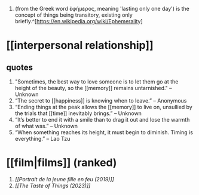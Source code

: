 1. (from the Greek word ἐφήμερος, meaning 'lasting only one day') is the concept of things being transitory, existing only briefly.^[https://en.wikipedia.org/wiki/Ephemerality]

# [[interpersonal relationship]]
## quotes
1. "Sometimes, the best way to love someone is to let them go at the height of the beauty, so the [[memory]] remains untarnished." – Unknown
2. “The secret to [[happiness]] is knowing when to leave.” – Anonymous
3. “Ending things at the peak allows the [[memory]] to live on, unsullied by the trials that [[time]] inevitably brings.” – Unknown
4. “It’s better to end it with a smile than to drag it out and lose the warmth of what was.” – Unknown
5. “When something reaches its height, it must begin to diminish. Timing is everything.” – Lao Tzu

# [[film|films]] (ranked)
1. _[[Portrait de la jeune fille en feu (2019)]]_
2. _[[The Taste of Things (2023)]]_